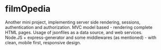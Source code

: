 # filmOpedia
Another mini project, implementing server side rendering, sessions, authentication and authorization. MVC model based - rendering complete HTML pages.
Usage of jsonfiles as a data source, and web services. Node.JS + express-generator and some middlewares (as mentioned) - with clean, mobile first, responsive design.
